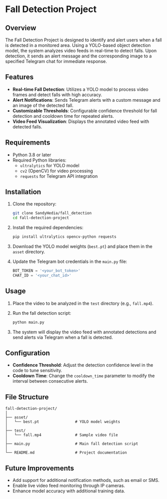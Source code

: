 # Fall Detection Project

## Overview

The Fall Detection Project is designed to identify and alert users when a fall is detected in a monitored area. Using a YOLO-based object detection model, the system analyzes video feeds in real-time to detect falls. Upon detection, it sends an alert message and the corresponding image to a specified Telegram chat for immediate response.

## Features

- **Real-time Fall Detection**: Utilizes a YOLO model to process video frames and detect falls with high accuracy.
- **Alert Notifications**: Sends Telegram alerts with a custom message and an image of the detected fall.
- **Customizable Thresholds**: Configurable confidence threshold for fall detection and cooldown time for repeated alerts.
- **Video Feed Visualization**: Displays the annotated video feed with detected falls.

## Requirements

- Python 3.8 or later
- Required Python libraries:
  - `ultralytics` for YOLO model
  - `cv2` (OpenCV) for video processing
  - `requests` for Telegram API integration

## Installation

1. Clone the repository:
   ```bash
   git clone SandyHedia/fall_detection
   cd fall-detection-project
   ```

2. Install the required dependencies:
   ```bash
   pip install ultralytics opencv-python requests
   ```

3. Download the YOLO model weights (`best.pt`) and place them in the `asset` directory.

4. Update the Telegram bot credentials in the `main.py` file:
   ```python
   BOT_TOKEN = '<your_bot_token>'
   CHAT_ID = '<your_chat_id>'
   ```

## Usage

1. Place the video to be analyzed in the `test` directory (e.g., `fall.mp4`).

2. Run the fall detection script:
   ```bash
   python main.py
   ```

3. The system will display the video feed with annotated detections and send alerts via Telegram when a fall is detected.

## Configuration

- **Confidence Threshold**: Adjust the detection confidence level in the code to tune sensitivity.
- **Cooldown Time**: Change the `cooldown_time` parameter to modify the interval between consecutive alerts.

## File Structure

```plaintext
fall-detection-project/
│
├── asset/
│   └── best.pt                # YOLO model weights
│
├── test/
│   └── fall.mp4               # Sample video file
│
├── main.py                    # Main fall detection script
│
└── README.md                  # Project documentation
```

## Future Improvements

- Add support for additional notification methods, such as email or SMS.
- Enable live video feed monitoring through IP cameras.
- Enhance model accuracy with additional training data.
